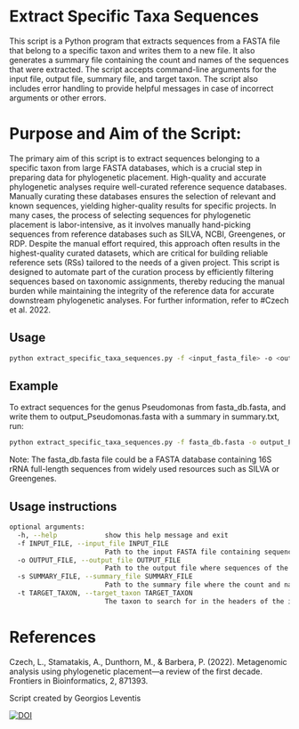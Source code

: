 # Extract Specific Taxa Sequences

This script is a Python program that extracts sequences from a FASTA file that belong to a specific taxon and writes them to a new file. It also generates a summary file containing the count and names of the sequences that were extracted. The script accepts command-line arguments for the input file, output file, summary file, and target taxon. The script also includes error handling to provide helpful messages in case of incorrect arguments or other errors.

# Purpose and Aim of the Script:

The primary aim of this script is to extract sequences belonging to a specific taxon from large FASTA databases, which is a crucial step in preparing data for phylogenetic placement. High-quality and accurate phylogenetic analyses require well-curated reference sequence databases. Manually curating these databases ensures the selection of relevant and known sequences, yielding higher-quality results for specific projects. In many cases, the process of selecting sequences for phylogenetic placement is labor-intensive, as it involves manually hand-picking sequences from reference databases such as SILVA, NCBI, Greengenes, or RDP. Despite the manual effort required, this approach often results in the highest-quality curated datasets, which are critical for building reliable reference sets (RSs) tailored to the needs of a given project. This script is designed to automate part of the curation process by efficiently filtering sequences based on taxonomic assignments, thereby reducing the manual burden while maintaining the integrity of the reference data for accurate downstream phylogenetic analyses. For further information, refer to #Czech et al. 2022.

## Usage 

```sh
python extract_specific_taxa_sequences.py -f <input_fasta_file> -o <output_fasta_file> -s <summary_file> -t <target_taxon>

```
## Example
To extract sequences for the genus Pseudomonas from fasta_db.fasta, and write them to output_Pseudomonas.fasta with a summary in summary.txt, run:


```sh
python extract_specific_taxa_sequences.py -f fasta_db.fasta -o output_Pseudomonas.fasta -s summary.txt -t Pseudomonas
```

Note: The fasta_db.fasta file could be a FASTA database containing 16S rRNA full-length sequences from widely used resources such as SILVA or Greengenes.

## Usage instructions

```sh
optional arguments:
  -h, --help            show this help message and exit
  -f INPUT_FILE, --input_file INPUT_FILE
                        Path to the input FASTA file containing sequences with taxonomic information in headers.
  -o OUTPUT_FILE, --output_file OUTPUT_FILE
                        Path to the output file where sequences of the specified taxon will be written.
  -s SUMMARY_FILE, --summary_file SUMMARY_FILE
                        Path to the summary file where the count and names of the sequences will be written.
  -t TARGET_TAXON, --target_taxon TARGET_TAXON
                        The taxon to search for in the headers of the input sequences.
```

# References
Czech, L., Stamatakis, A., Dunthorn, M., & Barbera, P. (2022). Metagenomic analysis using phylogenetic placement—a review of the first decade. Frontiers in Bioinformatics, 2, 871393.



Script created by Georgios Leventis

[![DOI](https://zenodo.org/badge/DOI/10.5281/zenodo.13874732.svg)](https://doi.org/10.5281/zenodo.13874732)



